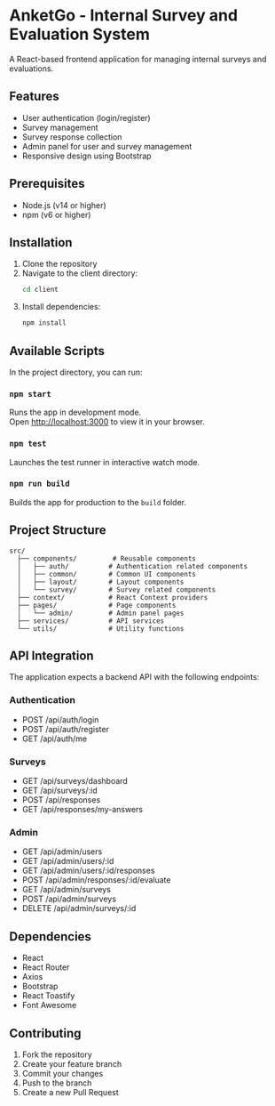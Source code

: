 # AnketGo - Internal Survey and Evaluation System

A React-based frontend application for managing internal surveys and evaluations.

## Features

- User authentication (login/register)
- Survey management
- Survey response collection
- Admin panel for user and survey management
- Responsive design using Bootstrap

## Prerequisites

- Node.js (v14 or higher)
- npm (v6 or higher)

## Installation

1. Clone the repository
2. Navigate to the client directory:
   ```bash
   cd client
   ```
3. Install dependencies:
   ```bash
   npm install
   ```

## Available Scripts

In the project directory, you can run:

### `npm start`

Runs the app in development mode.\
Open [http://localhost:3000](http://localhost:3000) to view it in your browser.

### `npm test`

Launches the test runner in interactive watch mode.

### `npm run build`

Builds the app for production to the `build` folder.

## Project Structure

```
src/
  ├── components/         # Reusable components
  │   ├── auth/          # Authentication related components
  │   ├── common/        # Common UI components
  │   ├── layout/        # Layout components
  │   └── survey/        # Survey related components
  ├── context/           # React Context providers
  ├── pages/             # Page components
  │   └── admin/         # Admin panel pages
  ├── services/          # API services
  └── utils/             # Utility functions
```

## API Integration

The application expects a backend API with the following endpoints:

### Authentication
- POST /api/auth/login
- POST /api/auth/register
- GET /api/auth/me

### Surveys
- GET /api/surveys/dashboard
- GET /api/surveys/:id
- POST /api/responses
- GET /api/responses/my-answers

### Admin
- GET /api/admin/users
- GET /api/admin/users/:id
- GET /api/admin/users/:id/responses
- POST /api/admin/responses/:id/evaluate
- GET /api/admin/surveys
- POST /api/admin/surveys
- DELETE /api/admin/surveys/:id

## Dependencies

- React
- React Router
- Axios
- Bootstrap
- React Toastify
- Font Awesome

## Contributing

1. Fork the repository
2. Create your feature branch
3. Commit your changes
4. Push to the branch
5. Create a new Pull Request
